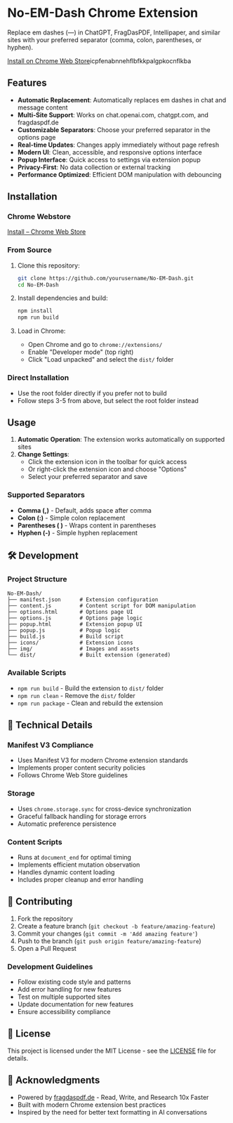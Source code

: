# No-EM-Dash Chrome Extension

Replace em dashes (—) in ChatGPT, FragDasPDF, Intellipaper, and similar sites with your preferred separator (comma, colon, parentheses, or hyphen).

[Install on Chrome Web Store](https://chromewebstore.google.com/detail/icpfenabnnehflbfkkpalgpkocnflkba?utm_source=item-share-cp)icpfenabnnehflbfkkpalgpkocnflkba

## Features

- **Automatic Replacement**: Automatically replaces em dashes in chat and message content
- **Multi-Site Support**: Works on chat.openai.com, chatgpt.com, and fragdaspdf.de
- **Customizable Separators**: Choose your preferred separator in the options page
- **Real-time Updates**: Changes apply immediately without page refresh
- **Modern UI**: Clean, accessible, and responsive options interface
- **Popup Interface**: Quick access to settings via extension popup
- **Privacy-First**: No data collection or external tracking
- **Performance Optimized**: Efficient DOM manipulation with debouncing

## Installation

### Chrome Webstore

[Install – Chrome Web Store](https://chromewebstore.google.com/detail/icpfenabnnehflbfkkpalgpkocnflkba?utm_source=item-share-cp)

### From Source

1. Clone this repository:

   ```bash
   git clone https://github.com/yourusername/No-EM-Dash.git
   cd No-EM-Dash
   ```

2. Install dependencies and build:

   ```bash
   npm install
   npm run build
   ```

3. Load in Chrome:
   - Open Chrome and go to `chrome://extensions/`
   - Enable "Developer mode" (top right)
   - Click "Load unpacked" and select the `dist/` folder

### Direct Installation

- Use the root folder directly if you prefer not to build
- Follow steps 3-5 from above, but select the root folder instead

## Usage

1. **Automatic Operation**: The extension works automatically on supported sites
2. **Change Settings**:
   - Click the extension icon in the toolbar for quick access
   - Or right-click the extension icon and choose "Options"
   - Select your preferred separator and save

### Supported Separators

- **Comma (,)** - Default, adds space after comma
- **Colon (:)** - Simple colon replacement
- **Parentheses ( )** - Wraps content in parentheses
- **Hyphen (-)** - Simple hyphen replacement

## 🛠️ Development

### Project Structure

```
No-EM-Dash/
├── manifest.json      # Extension configuration
├── content.js         # Content script for DOM manipulation
├── options.html       # Options page UI
├── options.js         # Options page logic
├── popup.html         # Extension popup UI
├── popup.js           # Popup logic
├── build.js           # Build script
├── icons/             # Extension icons
├── img/               # Images and assets
└── dist/              # Built extension (generated)
```

### Available Scripts

- `npm run build` - Build the extension to `dist/` folder
- `npm run clean` - Remove the `dist/` folder
- `npm run package` - Clean and rebuild the extension

## 🔧 Technical Details

### Manifest V3 Compliance

- Uses Manifest V3 for modern Chrome extension standards
- Implements proper content security policies
- Follows Chrome Web Store guidelines

### Storage

- Uses `chrome.storage.sync` for cross-device synchronization
- Graceful fallback handling for storage errors
- Automatic preference persistence

### Content Scripts

- Runs at `document_end` for optimal timing
- Implements efficient mutation observation
- Handles dynamic content loading
- Includes proper cleanup and error handling



## 🤝 Contributing

1. Fork the repository
2. Create a feature branch (`git checkout -b feature/amazing-feature`)
3. Commit your changes (`git commit -m 'Add amazing feature'`)
4. Push to the branch (`git push origin feature/amazing-feature`)
5. Open a Pull Request

### Development Guidelines

- Follow existing code style and patterns
- Add error handling for new features
- Test on multiple supported sites
- Update documentation for new features
- Ensure accessibility compliance

## 📄 License

This project is licensed under the MIT License - see the [LICENSE](LICENSE) file for details.

## 🙏 Acknowledgments

- Powered by [fragdaspdf.de](https://fragdaspdf.de) - Read, Write, and Research 10x Faster
- Built with modern Chrome extension best practices
- Inspired by the need for better text formatting in AI conversations

